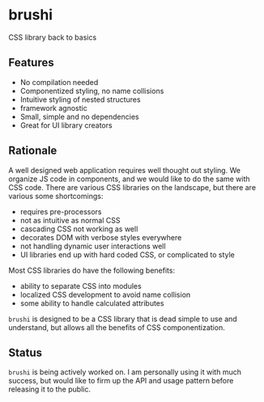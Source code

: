 # brushi

CSS library back to basics

## Features
* No compilation needed
* Componentized styling, no name collisions
* Intuitive styling of nested structures
* framework agnostic
* Small, simple and no dependencies
* Great for UI library creators

## Rationale

A well designed web application requires well thought out styling. We organize JS code in components, and we would like to do the same with CSS code. There are various CSS libraries on the landscape, but there are various some shortcomings:
* requires pre-processors
* not as intuitive as normal CSS
* cascading CSS not working as well
* decorates DOM with verbose styles everywhere
* not handling dynamic user interactions well
* UI libraries end up with hard coded CSS, or complicated to style

Most CSS libraries do have the following benefits:
* ability to separate CSS into modules
* localized CSS development to avoid name collision
* some ability to handle calculated attributes

`brushi` is designed to be a CSS library that is dead simple to use and understand, but allows all the benefits of CSS componentization.

## Status

`brushi` is being actively worked on. I am personally using it with much success, but would like to firm up the API and usage pattern before releasing it to the public.

